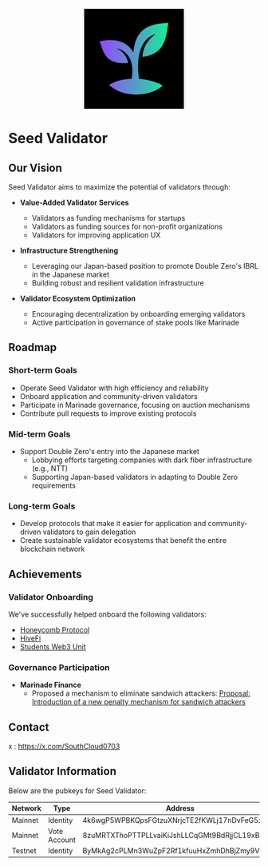 <p align="center">
  <img src="image/logo.png" alt="Seed Validator Logo" width="200"/>
</p>

# Seed Validator

## Our Vision

Seed Validator aims to maximize the potential of validators through:

- **Value-Added Validator Services**
  - Validators as funding mechanisms for startups
  - Validators as funding sources for non-profit organizations
  - Validators for improving application UX

- **Infrastructure Strengthening**
  - Leveraging our Japan-based position to promote Double Zero's IBRL in the Japanese market
  - Building robust and resilient validation infrastructure

- **Validator Ecosystem Optimization**
  - Encouraging decentralization by onboarding emerging validators
  - Active participation in governance of stake pools like Marinade

## Roadmap

### Short-term Goals
- Operate Seed Validator with high efficiency and reliability
- Onboard application and community-driven validators
- Participate in Marinade governance, focusing on auction mechanisms
- Contribute pull requests to improve existing protocols

### Mid-term Goals
- Support Double Zero's entry into the Japanese market
  - Lobbying efforts targeting companies with dark fiber infrastructure (e.g., NTT)
  - Supporting Japan-based validators in adapting to Double Zero requirements

### Long-term Goals
- Develop protocols that make it easier for application and community-driven validators to gain delegation
- Create sustainable validator ecosystems that benefit the entire blockchain network


## Achievements

### Validator Onboarding
We've successfully helped onboard the following validators:
- [Honeycomb Protocol](https://x.com/honeycomb_prtcl)
- [HiveFi](https://x.com/Hivefi_X)
- [Students Web3 Unit](https://x.com/studentsweb3)

### Governance Participation
- **Marinade Finance**
  - Proposed a mechanism to eliminate sandwich attackers: [Proposal: Introduction of a new penalty mechanism for sandwich attackers](https://forum.marinade.finance/t/proposal-introduction-of-a-new-penalty-mechanism-for-sandwich-attackers/1866)

## Contact

x : https://x.com/SouthCloud0703

## Validator Information

Below are the pubkeys for Seed Validator:

| Network | Type | Address |
|---------|------|---------|
| Mainnet | Identity | 4k6wgP5WPBKQpsFGtzuXNrjcTE2fKWLj17nDvFeG5zSF |
| Mainnet | Vote Account | 8zuMRTXThoPTTPLLvaiKiJshLLCqGMt9BdRjjCL19xBc |
| Testnet | Identity | ByMkAg2cPLMn3WuZpF2Rf1kfuuHxZmhDhBjZmy9VDDua |